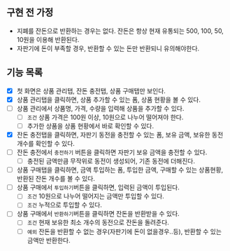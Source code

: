 ## 구현 전 가정

-   지폐를 잔돈으로 반환하는 경우는 없다. 잔돈은 항상 현재 유통되는 500, 100, 50, 10원을 이용해 반환된다.
-   자판기에 돈이 부족할 경우, 반환할 수 있는 돈만 반환되니 유의해야한다.

## 기능 목록

-   [x] 첫 화면은 상품 관리탭, 잔돈 충전탭, 상품 구매탭만 보인다.
-   [x] 상품 관리탭을 클릭하면, 상품 추가할 수 있는 폼, 상품 현황을 볼 수 있다.
-   [ ] 상품 관리에서 상품명, 가격, 수량을 입력해 상품을 추가할 수 있다.
    -   [ ] `조건` 상품 가격은 100원 이상, 10원으로 나누어 떨어져야 한다.
    -   [ ] 추가한 상품을 상품 현황에서 바로 확인할 수 있다.
-   [x] 잔돈 충전탭을 클릭하면, 자판기 동전을 충전할 수 있는 폼, 보유 금액, 보유한 동전 개수를 확인할 수 있다.
-   [ ] 잔돈 충전에서 `충전하기` 버튼을 클릭하면 자판기 보유 금액을 충전할 수 있다.
    -   [ ] 충전된 금액만큼 무작위로 동전이 생성되어, 기존 동전에 더해진다.
-   [ ] 상품 구매탭을 클릭하면, 금액 투입하는 폼, 투입한 금액, 구매할 수 있는 상품현황, 반환된 잔돈 개수를 볼 수 있다.
-   [ ] 상품 구매에서 `투입하기`버튼을 클릭하면, 입력된 금액이 투입된다.
    -   [ ] `조건` 10원으로 나누어 떨어지는 금액만 투입할 수 있다.
    -   [ ] `조건` 누적으로 투입할 수 있다.
-   [ ] 상품 구매에서 `반환하기`버튼을 클릭하면 잔돈을 반환받을 수 있다.
    -   [ ] `조건` 현재 보유한 최소 개수의 동전으로 잔돈을 돌려준다.
    -   [ ] `예외` 잔돈을 반환할 수 없는 경우(자판기에 돈이 없을경우..등), 반환할 수 있는 금액만 반환한다.
